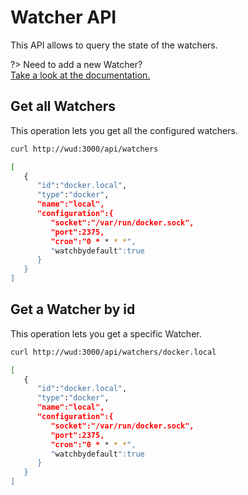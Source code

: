 # Watcher API
This API allows to query the state of the watchers.

?> Need to add a new Watcher?  
[Take a look at the documentation.](/watchers/)

## Get all Watchers
This operation lets you get all the configured watchers.

```bash
curl http://wud:3000/api/watchers

[
   {
      "id":"docker.local",
      "type":"docker",
      "name":"local",
      "configuration":{
         "socket":"/var/run/docker.sock",
         "port":2375,
         "cron":"0 * * * *",
         "watchbydefault":true
      }
   }
]
```

## Get a Watcher by id
This operation lets you get a specific Watcher.

```bash
curl http://wud:3000/api/watchers/docker.local

[
   {
      "id":"docker.local",
      "type":"docker",
      "name":"local",
      "configuration":{
         "socket":"/var/run/docker.sock",
         "port":2375,
         "cron":"0 * * * *",
         "watchbydefault":true
      }
   }
]
```


